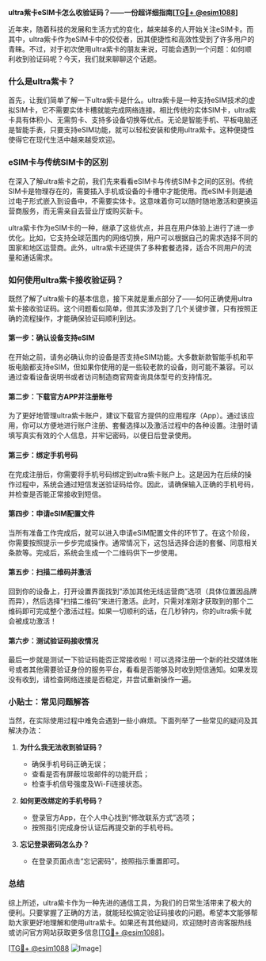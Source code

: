 **ultra紫卡eSIM卡怎么收验证码？——一份超详细指南[[TG💪+ @esim1088](https://t.me/s/esim1088)]**

近年来，随着科技的发展和生活方式的变化，越来越多的人开始关注eSIM卡。而其中，ultra紫卡作为eSIM卡中的佼佼者，因其便捷性和高效性受到了许多用户的青睐。不过，对于初次使用ultra紫卡的朋友来说，可能会遇到一个问题：如何顺利收到验证码呢？今天，我们就来聊聊这个话题。

### 什么是ultra紫卡？

首先，让我们简单了解一下ultra紫卡是什么。ultra紫卡是一种支持eSIM技术的虚拟SIM卡，它不需要实体卡槽就能完成网络连接。相比传统的实体SIM卡，ultra紫卡具有体积小、无需剪卡、支持多设备切换等优点。无论是智能手机、平板电脑还是智能手表，只要支持eSIM功能，就可以轻松安装和使用ultra紫卡。这种便捷性使得它在现代生活中越来越受欢迎。

### eSIM卡与传统SIM卡的区别

在深入了解ultra紫卡之前，我们先来看看eSIM卡与传统SIM卡之间的区别。传统SIM卡是物理存在的，需要插入手机或设备的卡槽中才能使用。而eSIM卡则是通过电子形式嵌入到设备中，不需要实体卡。这意味着你可以随时随地激活和更换运营商服务，而无需亲自去营业厅或购买新卡。

ultra紫卡作为eSIM卡的一种，继承了这些优点，并且在用户体验上进行了进一步优化。比如，它支持全球范围内的网络切换，用户可以根据自己的需求选择不同的国家和地区运营商。此外，ultra紫卡还提供了多种套餐选择，适合不同用户的流量和通话需求。

### 如何使用ultra紫卡接收验证码？

既然了解了ultra紫卡的基本信息，接下来就是重点部分了——如何正确使用ultra紫卡接收验证码。这个问题看似简单，但其实涉及到了几个关键步骤，只有按照正确的流程操作，才能确保验证码顺利到达。

#### 第一步：确认设备支持eSIM

在开始之前，请务必确认你的设备是否支持eSIM功能。大多数新款智能手机和平板电脑都支持eSIM，但如果你使用的是一些较老款的设备，则可能不兼容。可以通过查看设备说明书或者访问制造商官网查询具体型号的支持情况。

#### 第二步：下载官方APP并注册账号

为了更好地管理ultra紫卡账户，建议下载官方提供的应用程序（App）。通过该应用，你可以方便地进行账户注册、套餐选择以及激活过程中的各种设置。注册时请填写真实有效的个人信息，并牢记密码，以便日后登录使用。

#### 第三步：绑定手机号码

在完成注册后，你需要将手机号码绑定到ultra紫卡账户上。这是因为在后续的操作过程中，系统会通过短信发送验证码给你。因此，请确保输入正确的手机号码，并检查是否能正常接收到短信。

#### 第四步：申请eSIM配置文件

当所有准备工作完成后，就可以进入申请eSIM配置文件的环节了。在这个阶段，你需要按照提示一步步完成操作。通常情况下，这包括选择合适的套餐、同意相关条款等。完成后，系统会生成一个二维码供下一步使用。

#### 第五步：扫描二维码并激活

回到你的设备上，打开设置界面找到“添加其他无线运营商”选项（具体位置因品牌而异），然后选择“扫描二维码”来进行激活。此时，只需对准刚才获取到的那个二维码即可完成整个激活过程。如果一切顺利的话，在几秒钟内，你的ultra紫卡就会被成功激活！

#### 第六步：测试验证码接收情况

最后一步就是测试一下验证码能否正常接收啦！可以选择注册一个新的社交媒体账号或者其他需要验证身份的服务平台，看看是否能够及时收到短信通知。如果发现没有收到，请检查网络连接是否稳定，并尝试重新操作一遍。

### 小贴士：常见问题解答

当然，在实际使用过程中难免会遇到一些小麻烦。下面列举了一些常见的疑问及其解决办法：

1. **为什么我无法收到验证码？**
   - 确保手机号码正确无误；
   - 查看是否有屏蔽垃圾邮件的功能开启；
   - 检查手机信号强度及Wi-Fi连接状态。

2. **如何更改绑定的手机号码？**
   - 登录官方App，在个人中心找到“修改联系方式”选项；
   - 按照指引完成身份认证后再提交新的手机号码。

3. **忘记登录密码怎么办？**
   - 在登录页面点击“忘记密码”，按照指示重置即可。

### 总结

综上所述，ultra紫卡作为一种先进的通信工具，为我们的日常生活带来了极大的便利。只要掌握了正确的方法，就能轻松搞定验证码接收的问题。希望本文能够帮助大家更好地理解和使用ultra紫卡。如果还有其他疑问，欢迎随时咨询客服热线或访问官方网站获取更多信息[[TG💪+ @esim1088](https://t.me/s/esim1088)]。

[[TG💪+ @esim1088](https://t.me/s/esim1088) ![Image](https://i.postimg.cc/4NQfJmqS/Snipaste-2025-05-13-00-14-12.png)]